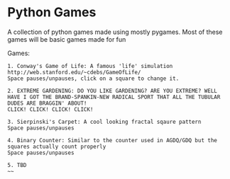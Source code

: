 # Python Games
A collection of python games made using mostly pygames.
Most of these games will be basic games made for fun

Games:
~~~
1. Conway's Game of Life: A famous 'life' simulation http://web.stanford.edu/~cdebs/GameOfLife/
Space pauses/unpauses, click on a square to change it.
~~~
~~~
2. EXTREME GARDENING: DO YOU LIKE GARDENING? ARE YOU EXTREME? WELL HAVE I GOT THE BRAND-SPANKIN-NEW RADICAL SPORT THAT ALL THE TUBULAR DUDES ARE BRAGGIN' ABOUT! 
CLICK! CLICK! CLICK! CLICK!
~~~
~~~
3. Sierpinski's Carpet: A cool looking fractal sqaure pattern 
Space pauses/unpauses
~~~
~~~
4. Binary Counter: Similar to the counter used in AGDQ/GDQ but the squares actually count properly
Space pauses/unpauses
~~~
~~~
5. TBD
~~
